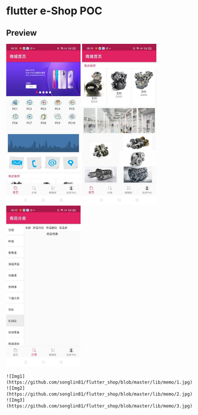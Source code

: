 # flutter e-Shop POC

## Preview

<p float="left">
	<img src="https://github.com/songlin81/flutter_shop/blob/master/lib/memo/1.jpg" alt="Img 1" width="200"/>
	<img src="https://github.com/songlin81/flutter_shop/blob/master/lib/memo/2.jpg" alt="Img 2" width="200"/>
	<img src="https://github.com/songlin81/flutter_shop/blob/master/lib/memo/3.jpg" alt="Img 3" width="200"/>
</p>


	![Img1](https://github.com/songlin81/flutter_shop/blob/master/lib/memo/1.jpg)
	![Img2](https://github.com/songlin81/flutter_shop/blob/master/lib/memo/2.jpg)
	![Img3](https://github.com/songlin81/flutter_shop/blob/master/lib/memo/3.jpg)